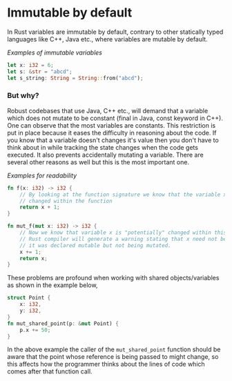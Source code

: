 # Immutable by default

In Rust variables are immutable by default, contrary to other statically typed languages
like C++, Java etc., where variables are mutable by default.

*Examples of immutable variables*

```rust
let x: i32 = 6;
let s: &str = "abcd";
let s_string: String = String::from("abcd");
```

### But why?

Robust codebases that use Java, C++ etc., will demand that a variable which does not mutate
to be constant (final in Java, const keyword in C++). One can observe that the most variables
are constants.
This restriction is put in place because it eases the difficulty in reasoning about the code.
If you know that a variable doesn't changes it's value then you don't have to think about in
while tracking the state changes when the code gets executed.
It also prevents accidentally mutating a variable.
There are several other reasons as well but this is the most important one.

*Examples for readability*

```rust
fn f(x: i32) -> i32 {
    // By looking at the function signature we know that the variable x is not
    // changed within the function
    return x + 1;
}

fn mut_f(mut x: i32) -> i32 {
    // Now we know that variable x is "potentially" changed within this function
    // Rust compiler will generate a warning stating that x need not be mutable if
    // it was declared mutable but not being mutated.
    x += 1;
    return x;
}
```

These problems are profound when working with shared objects/variables as shown in the example
below,

```rust
struct Point {
    x: i32,
    y: i32,
}
fn mut_shared_point(p: &mut Point) {
    p.x += 50;
}
```

In the above example the caller of the `mut_shared_point` function should be aware that the
point whose reference is being passed to might change, so this affects how the programmer thinks
about the lines of code which comes after that function call.
